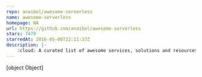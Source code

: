 ```yaml
---
repo: anaibol/awesome-serverless
name: awesome-serverless
homepage: NA
url: https://github.com/anaibol/awesome-serverless
stars: 7479
starredAt: 2016-05-06T22:11:37Z
description: |-
    :cloud: A curated list of awesome services, solutions and resources for serverless / nobackend applications.
---
```


[object Object]
